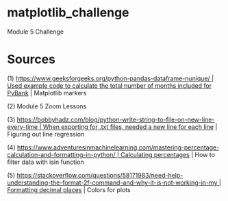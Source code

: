 # matplotlib_challenge
Module 5 Challenge

# Sources
(1) [https://www.geeksforgeeks.org/python-pandas-dataframe-nunique/ | Used example code to calculate the total number of months included for PyBank](https://matplotlib.org/stable/api/markers_api.html) | Matplotlib markers
 
(2) Module 5 Zoom Lessons
 
(3) [https://bobbyhadz.com/blog/python-write-string-to-file-on-new-line-every-time | When exporting for .txt files, needed a new line for each line](https://stackoverflow.com/questions/6148207/linear-regression-with-matplotlib-numpy) | Figuring out line regression

(4) [https://www.adventuresinmachinelearning.com/mastering-percentage-calculation-and-formatting-in-python/ | Calculating percentages](https://www.geeksforgeeks.org/python-pandas-dataframe-isin/) | How to filter data with isin function

(5) [https://stackoverflow.com/questions/58171983/need-help-understanding-the-format-2f-command-and-why-it-is-not-working-in-my | Formatting decimal places](https://matplotlib.org/stable/gallery/color/named_colors.html) | Colors for plots
